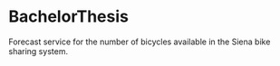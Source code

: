 # BachelorThesis
Forecast service for the number of bicycles available in the Siena bike sharing system.
